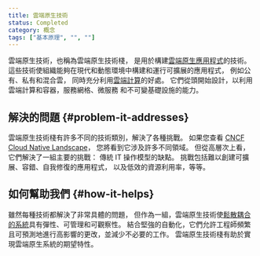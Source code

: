```yaml
---
title: 雲端原生技術
status: Completed
category: 概念
tags: ["基本原理", "", ""]
---
```


雲端原生技術，也稱為雲端原生技術棧，
是用於構建[雲端原生應用程式](/zh-tw/cloud-native-apps/)的技術。
這些技術使組織能夠在現代和動態環境中構建和運行可擴展的應用程式，
例如公有、私有和混合雲，
同時充分利用[雲端計算](/zh-tw/cloud-computing/)的好處。
它們從頭開始設計，以利用雲端計算和容器，服務網格、微服務
和不可變基礎設施的能力。

## 解決的問題 {#problem-it-addresses}

雲端原生技術棧有許多不同的技術類別，解決了各種挑戰。
如果您查看 [CNCF Cloud Native Landscape](https://landscape.cncf.io/)，
您將看到它涉及許多不同領域。
但從高層次上看，它們解決了一組主要的挑戰：
傳統 IT 操作模型的缺點。
挑戰包括難以創建可擴展、容錯、自我修復的應用程式，
以及低效的資源利用率，等等。

## 如何幫助我們 {#how-it-helps}

雖然每種技術都解決了非常具體的問題，
但作為一組，雲端原生技術使[鬆散耦合的系統](/zh-tw/loosely-coupled-architecture/)具有彈性、可管理和可觀察性。
結合堅強的自動化，它們允許工程師頻繁且可預測地進行高影響的更改，並減少不必要的工作。
雲端原生技術棧有助於實現雲端原生系統的期望特性。
